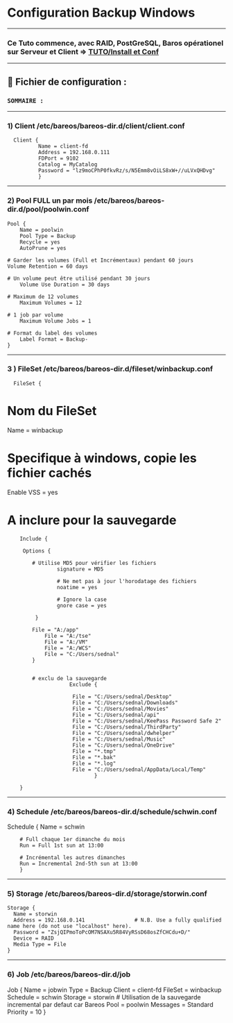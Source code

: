 # Configuration Backup Windows

---

### Ce Tuto commence, avec RAID, PostGreSQL, Baros opérationel sur Serveur et Client  => [TUTO/Install et Conf](https://github.com/NALSED/TUTO/tree/main/PERSO/Bareos)

---

## 📝 Fichier de configuration :

### `SOMMAIRE :`



----


### 1) Client /etc/bareos/bareos-dir.d/client/client.conf

      Client {
              Name = client-fd
              Address = 192.168.0.111
              FDPort = 9102
              Catalog = MyCatalog
              Password = "lz9moCPhP0fkvRz/s/N5Emm8vOiLS8xW+//uLVxQHDvg"
              }

---

### 2) Pool FULL un par mois /etc/bareos/bareos-dir.d/pool/poolwin.conf

    Pool {
        Name = poolwin
        Pool Type = Backup
        Recycle = yes
        AutoPrune = yes

    # Garder les volumes (Full et Incrémentaux) pendant 60 jours
    Volume Retention = 60 days

    # Un volume peut être utilisé pendant 30 jours
        Volume Use Duration = 30 days

    # Maximum de 12 volumes
        Maximum Volumes = 12

    # 1 job par volume
        Maximum Volume Jobs = 1

    # Format du label des volumes
        Label Format = Backup-
    }  


--- 
### 3 ) FileSet /etc/bareos/bareos-dir.d/fileset/winbackup.conf

      FileSet {
 # Nom du FileSet
 Name = winbackup

 # Specifique à windows, copie les fichier cachés
 Enable VSS = yes

  # A inclure pour la sauvegarde
        Include {

		 Options {
				
			# Utilise MD5 pour vérifier les fichiers
               		signature = MD5

               		# Ne met pas à jour l'horodatage des fichiers
                	noatime = yes

                	# Ignore la case
                	gnore case = yes

			 }

			File = "A:/app"
       		  	File = "A:/tse"
        	  	File = "A:/VM"
        	  	File = "A:/WCS"
        	  	File = "C:/Users/sednal"
			}


			# exclu de la sauvegarde
                        Exclude {

                         File = "C:/Users/sednal/Desktop"
                         File = "C:/Users/sednal/Downloads"
                         File = "C:/Users/sednal/Movies"
                         File = "C:/Users/sednal/api"
                         File = "C:/Users/sednal/KeePass Password Safe 2"
                         File = "C:/Users/sednal/ThirdParty"
                         File = "C:/Users/sednal/dwhelper"
                         File = "C:/Users/sednal/Music"
                         File = "C:/Users/sednal/OneDrive"
                         File = "*.tmp"
                         File = "*.bak"
                         File = "*.log"
                         File = "C:/Users/sednal/AppData/Local/Temp"
                                }

		}

---

### 4) Schedule /etc/bareos/bareos-dir.d/schedule/schwin.conf


Schedule {
        Name = schwin

        # Full chaque 1er dimanche du mois
        Run = Full 1st sun at 13:00

        # Incrémental les autres dimanches
        Run = Incremental 2nd-5th sun at 13:00
        }

---
### 5) Storage /etc/bareos/bareos-dir.d/storage/storwin.conf

    Storage {
      Name = storwin
      Address = 192.168.0.141                # N.B. Use a fully qualified name here (do not use "localhost" here).
      Password = "ZsjQIPmoToPcOM7NSAXu5R84VyRSsD68osZfCHCdu+D/"
      Device = RAID
      Media Type = File
    }

---

### 6) Job /etc/bareos/bareos-dir.d/job



Job {
        Name = jobwin
        Type = Backup
        Client = client-fd
        FileSet = winbackup
        Schedule = schwin
        Storage = storwin
        # Utilisation de la sauvegarde incremental par defaut car Bareos
        Pool = poolwin
        Messages = Standard
        Priority = 10
   }



